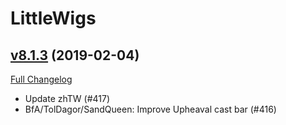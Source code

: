 # LittleWigs

## [v8.1.3](https://github.com/BigWigsMods/LittleWigs/tree/v8.1.3) (2019-02-04)
[Full Changelog](https://github.com/BigWigsMods/LittleWigs/compare/v8.1.2...v8.1.3)

- Update zhTW (#417)  
- BfA/TolDagor/SandQueen: Improve Upheaval cast bar (#416)  
